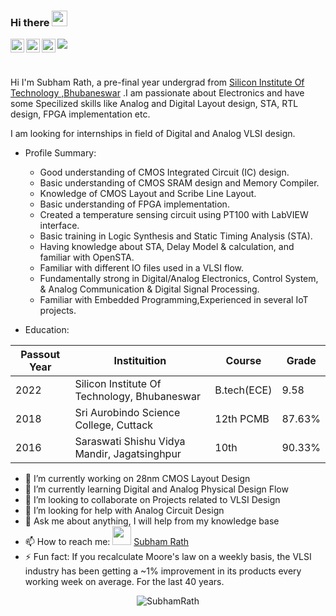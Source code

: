 ### Hi there <img src="https://media.giphy.com/media/hvRJCLFzcasrR4ia7z/giphy.gif" width="25px">

<a href="https://www.linkedin.com/in/srath01/">
  <img align="left" alt="Subham's LinkedIN" width="22px" src="https://raw.githubusercontent.com/peterthehan/peterthehan/master/assets/linkedin.svg" />
</a>

<a href="https://twitter.com/SubhamRath17">
  <img align="left" alt="Subham Rath | Twitter" width="22px" src="https://raw.githubusercontent.com/peterthehan/peterthehan/master/assets/twitter.svg" />
</a>

<a href="https://discord.gg/6baTMaAD">
  <img align="left" alt="Subham's Discord" width="22px" src="https://raw.githubusercontent.com/peterthehan/peterthehan/master/assets/discord.svg" />
</a>

![](https://visitor-badge.glitch.me/badge?page_id=SubhamRath.SubhamRath)

<br />

Hi I'm Subham Rath, a pre-final year undergrad from [Silicon Institute Of Technology ,Bhubaneswar](https://www.silicon.ac.in/) .I am passionate about Electronics and have some Specilized skills like Analog and Digital Layout design, STA, RTL design, FPGA implementation etc. 

I am looking for internships in field of Digital and Analog VLSI design. 

- Profile Summary:

    - Good understanding of CMOS Integrated Circuit (IC) design.
    - Basic understanding of CMOS SRAM design and Memory Compiler.
    - Knowledge of CMOS Layout and Scribe Line Layout.
    - Basic understanding of FPGA implementation.
    - Created a temperature sensing circuit using PT100 with LabVIEW interface.
    - Basic training in Logic Synthesis and Static Timing Analysis (STA).
    - Having knowledge about STA, Delay Model & calculation, and familiar with OpenSTA.
    - Familiar with different IO files used in a VLSI flow.
    - Fundamentally strong in Digital/Analog Electronics, Control System, & Analog Communication & Digital Signal Processing.
    - Familiar with Embedded Programming,Experienced in several IoT projects.

- Education:

| Passout Year  | Instituition  | Course | Grade |
| ------------- | ------------- | -----  | ----- |
| 2022  | Silicon Institute Of Technology, Bhubaneswar  | B.tech(ECE) | 9.58 |
| 2018  | Sri Aurobindo Science College, Cuttack  | 12th PCMB | 87.63% |
| 2016  | Saraswati Shishu Vidya Mandir, Jagatsinghpur | 10th | 90.33% |

- 🔭 I’m currently working on 28nm CMOS Layout Design
- 🌱 I’m currently learning Digital and Analog Physical Design Flow
- 👯 I’m looking to collaborate on Projects related to VLSI Design
- 🤔 I’m looking for help with Analog Circuit Design
- 💬 Ask me about anything, I will help from my knowledge base
- 📫 How to reach me: <img src="https://user-images.githubusercontent.com/16131737/65396536-0b6e0480-dd5c-11e9-896d-c11d0bc70e84.gif" width="30px"> [Subham Rath](mailto:srath953@gmail.com) 
- ⚡ Fun fact: If you recalculate Moore's law on a weekly basis, the VLSI industry has been getting a ~1% improvement in its products every working week on average. For the last 40 years.



<p align="center"> <img src="https://github-readme-stats.vercel.app/api?username=SubhamRath&show_icons=true&theme=gotham" alt="SubhamRath" />
